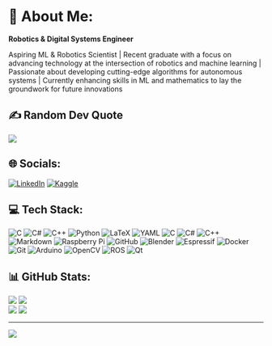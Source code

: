 # 💫 About Me:
**Robotics & Digital Systems Engineer** 


Aspiring ML & Robotics Scientist | Recent graduate with a focus on advancing technology at the intersection of robotics and machine learning | Passionate about developing cutting-edge algorithms for autonomous systems | Currently enhancing skills in ML and mathematics to lay the groundwork for future innovations 

## ✍️ Random Dev Quote
![](https://quotes-github-readme.vercel.app/api?type=horizontal&theme=tokyonight)


## 🌐 Socials:
[![LinkedIn](https://img.shields.io/badge/LinkedIn-%230077B5.svg?logo=linkedin&logoColor=white)](https://www.linkedin.com/in/jm-yamajo/)
[![Kaggle](https://img.shields.io/badge/Kaggle-20BEFF?logo=Kaggle&logoColor=white)](https://www.kaggle.com/jhonatanyael)

## 💻 Tech Stack:
![C](https://img.shields.io/badge/c-%2300599C.svg?style=plastic&logo=c&logoColor=white) ![C#](https://img.shields.io/badge/c%23-%23239120.svg?style=plastic&logo=csharp&logoColor=white) ![C++](https://img.shields.io/badge/c++-%2300599C.svg?style=plastic&logo=c%2B%2B&logoColor=white) ![Python](https://img.shields.io/badge/python-3670A0?style=plastic&logo=python&logoColor=ffdd54) ![LaTeX](https://img.shields.io/badge/latex-%23008080.svg?style=plastic&logo=latex&logoColor=white) ![YAML](https://img.shields.io/badge/yaml-%23ffffff.svg?style=plastic&logo=yaml&logoColor=151515) ![C](https://img.shields.io/badge/c-%2300599C.svg?style=plastic&logo=c&logoColor=white) ![C#](https://img.shields.io/badge/c%23-%23239120.svg?style=plastic&logo=csharp&logoColor=white) ![C++](https://img.shields.io/badge/c++-%2300599C.svg?style=plastic&logo=c%2B%2B&logoColor=white) ![Markdown](https://img.shields.io/badge/markdown-%23000000.svg?style=plastic&logo=markdown&logoColor=white) ![Raspberry Pi](https://img.shields.io/badge/-RaspberryPi-C51A4A?style=plastic&logo=Raspberry-Pi) ![GitHub](https://img.shields.io/badge/github-%23121011.svg?style=plastic&logo=github&logoColor=white) ![Blender](https://img.shields.io/badge/blender-%23F5792A.svg?style=plastic&logo=blender&logoColor=white) ![Espressif](https://img.shields.io/badge/espressif-E7352C.svg?style=plastic&logo=espressif&logoColor=white) ![Docker](https://img.shields.io/badge/docker-%230db7ed.svg?style=plastic&logo=docker&logoColor=white) ![Git](https://img.shields.io/badge/git-%23F05033.svg?style=plastic&logo=git&logoColor=white) ![Arduino](https://img.shields.io/badge/-Arduino-00979D?style=plastic&logo=Arduino&logoColor=white) ![OpenCV](https://img.shields.io/badge/opencv-%23white.svg?style=plastic&logo=opencv&logoColor=white) ![ROS](https://img.shields.io/badge/ros-%230A0FF9.svg?style=plastic&logo=ros&logoColor=white) ![Qt](https://img.shields.io/badge/Qt-%23217346.svg?style=plastic&logo=Qt&logoColor=white)

## 📊 GitHub Stats:
![](https://github-readme-stats.vercel.app/api?username=JM-Yamajo&theme=tokyonight&hide_border=true&include_all_commits=false&count_private=false)
![](https://github-readme-streak-stats.herokuapp.com/?user=JM-Yamajo&theme=tokyonight&hide_border=true)<br/>
![](https://github-contributor-stats.vercel.app/api?username=JM-Yamajo&limit=5&theme=tokyonight&combine_all_yearly_contributions=true)
![](https://github-readme-stats.vercel.app/api/top-langs/?username=JM-Yamajo&theme=tokyonight&hide_border=true&include_all_commits=false&count_private=false&layout=compact)

---
[![](https://visitcount.itsvg.in/api?id=JM-Yamajo&icon=5&color=6)](https://visitcount.itsvg.in)

<!-- Proudly created with GPRM ( https://gprm.itsvg.in ) -->
